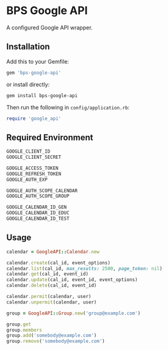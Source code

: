 # BPS Google API

A configured Google API wrapper.

## Installation

Add this to your Gemfile:

```ruby
gem 'bps-google-api'
```

or install directly:

```bash
gem install bps-google-api
```

Then run the following in `config/application.rb`:

```ruby
require 'google_api'
```

## Required Environment

```bash
GOOGLE_CLIENT_ID
GOOGLE_CLIENT_SECRET

GOOGLE_ACCESS_TOKEN
GOOGLE_REFRESH_TOKEN
GOOGLE_AUTH_EXP

GOOGLE_AUTH_SCOPE_CALENDAR
GOOGLE_AUTH_SCOPE_GROUP

GOOGLE_CALENDAR_ID_GEN
GOOGLE_CALENDAR_ID_EDUC
GOOGLE_CALENDAR_ID_TEST
```

## Usage

```ruby
calendar = GoogleAPI::Calendar.new

calendar.create(cal_id, event_options)
calendar.list(cal_id, max_results: 2500, page_token: nil)
calendar.get(cal_id, event_id)
calendar.update(cal_id, event_id, event_options)
calendar.delete(cal_id, event_id)

calendar.permit(calendar, user)
calendar.unpermit(calendar, user)
```

```ruby
group = GoogleAPI::Group.new('group@example.com')

group.get
group.members
group.add('somebody@example.com')
group.remove('somebody@example.com')
```
